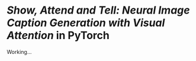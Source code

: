 # _**Show, Attend and Tell: Neural Image Caption Generation with Visual Attention**_ in PyTorch


Working... 
